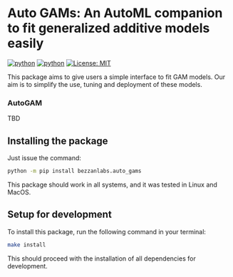 # Auto GAMs: An AutoML companion to fit generalized additive models easily

[![python](https://img.shields.io/badge/python-3.11-blue?style=for-the-badge)](http://python.org)
[![python](https://img.shields.io/badge/python-3.12-red?style=for-the-badge)](http://python.org)
[![License: MIT](https://img.shields.io/badge/License-MIT-yellow?style=for-the-badge)](https://opensource.org/licenses/MIT)

This package aims to give users a simple interface to fit GAM models. Our aim is to simplify
the use, tuning and deployment of these models.

### AutoGAM

TBD

## Installing the package

Just issue the command:

```bash
python -m pip install bezzanlabs.auto_gams
```

This package should work in all systems, and it was tested in Linux and MacOS.

## Setup for development

To install this package, run the following command in your terminal:
```bash
make install
```
This should proceed with the installation of all dependencies for development.
